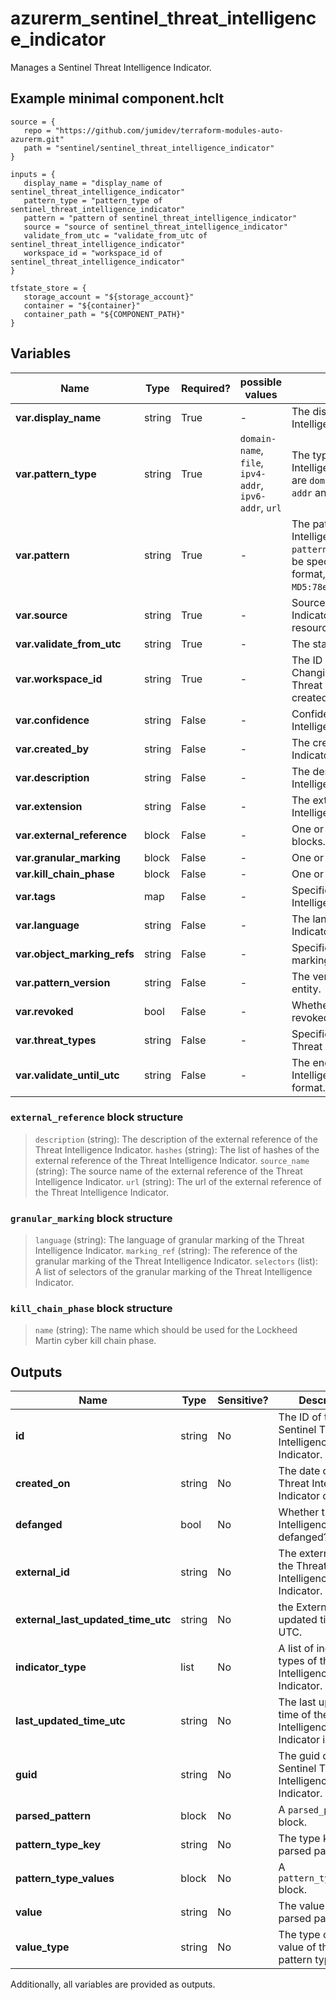 # azurerm_sentinel_threat_intelligence_indicator

Manages a Sentinel Threat Intelligence Indicator.

## Example minimal component.hclt

```hcl
source = {
   repo = "https://github.com/jumidev/terraform-modules-auto-azurerm.git" 
   path = "sentinel/sentinel_threat_intelligence_indicator" 
}

inputs = {
   display_name = "display_name of sentinel_threat_intelligence_indicator" 
   pattern_type = "pattern_type of sentinel_threat_intelligence_indicator" 
   pattern = "pattern of sentinel_threat_intelligence_indicator" 
   source = "source of sentinel_threat_intelligence_indicator" 
   validate_from_utc = "validate_from_utc of sentinel_threat_intelligence_indicator" 
   workspace_id = "workspace_id of sentinel_threat_intelligence_indicator" 
}

tfstate_store = {
   storage_account = "${storage_account}" 
   container = "${container}" 
   container_path = "${COMPONENT_PATH}" 
}

```

## Variables

| Name | Type | Required? |  possible values |  Description |
| ---- | ---- | --------- |  ----------- | ----------- |
| **var.display_name** | string | True | -  |  The display name of the Threat Intelligence Indicator. | 
| **var.pattern_type** | string | True | `domain-name`, `file`, `ipv4-addr`, `ipv6-addr`, `url`  |  The type of pattern used by the Threat Intelligence Indicator. Possible values are `domain-name`, `file`, `ipv4-addr`, `ipv6-addr` and `url`. | 
| **var.pattern** | string | True | -  |  The pattern used by the Threat Intelligence Indicator. When `pattern_type` set to `file`, `pattern` must be specified with `<HashName>:<Value>` format, such as `MD5:78ecc5c05cd8b79af480df2f8fba0b9d`. | 
| **var.source** | string | True | -  |  Source of the Threat Intelligence Indicator. Changing this forces a new resource to be created. | 
| **var.validate_from_utc** | string | True | -  |  The start of validate date in RFC3339. | 
| **var.workspace_id** | string | True | -  |  The ID of the Log Analytics Workspace. Changing this forces a new Sentinel Threat Intelligence Indicator to be created. | 
| **var.confidence** | string | False | -  |  Confidence levels of the Threat Intelligence Indicator. | 
| **var.created_by** | string | False | -  |  The creator of the Threat Intelligence Indicator. | 
| **var.description** | string | False | -  |  The description of the Threat Intelligence Indicator. | 
| **var.extension** | string | False | -  |  The extension config of the Threat Intelligence Indicator in JSON format. | 
| **var.external_reference** | block | False | -  |  One or more `external_reference` blocks. | 
| **var.granular_marking** | block | False | -  |  One or more `granular_marking` blocks. | 
| **var.kill_chain_phase** | block | False | -  |  One or more `kill_chain_phase` blocks. | 
| **var.tags** | map | False | -  |  Specifies a list of tags of the Threat Intelligence Indicator. | 
| **var.language** | string | False | -  |  The language of the Threat Intelligence Indicator. | 
| **var.object_marking_refs** | string | False | -  |  Specifies a list of Threat Intelligence marking references. | 
| **var.pattern_version** | string | False | -  |  The version of a Threat Intelligence entity. | 
| **var.revoked** | bool | False | -  |  Whether the Threat Intelligence entity revoked. | 
| **var.threat_types** | string | False | -  |  Specifies a list of threat types of this Threat Intelligence Indicator. | 
| **var.validate_until_utc** | string | False | -  |  The end of validate date of the Threat Intelligence Indicator in RFC3339 format. | 

### `external_reference` block structure

> `description` (string): The description of the external reference of the Threat Intelligence Indicator.
> `hashes` (string): The list of hashes of the external reference of the Threat Intelligence Indicator.
> `source_name` (string): The source name of the external reference of the Threat Intelligence Indicator.
> `url` (string): The url of the external reference of the Threat Intelligence Indicator.

### `granular_marking` block structure

> `language` (string): The language of granular marking of the Threat Intelligence Indicator.
> `marking_ref` (string): The reference of the granular marking of the Threat Intelligence Indicator.
> `selectors` (list): A list of selectors of the granular marking of the Threat Intelligence Indicator.

### `kill_chain_phase` block structure

> `name` (string): The name which should be used for the Lockheed Martin cyber kill chain phase.



## Outputs

| Name | Type | Sensitive? | Description |
| ---- | ---- | --------- | --------- |
| **id** | string | No  | The ID of the Sentinel Threat Intelligence Indicator. | 
| **created_on** | string | No  | The date of this Threat Intelligence Indicator created. | 
| **defanged** | bool | No  | Whether the Threat Intelligence entity is defanged? | 
| **external_id** | string | No  | The external ID of the Threat Intelligence Indicator. | 
| **external_last_updated_time_utc** | string | No  | the External last updated time in UTC. | 
| **indicator_type** | list | No  | A list of indicator types of this Threat Intelligence Indicator. | 
| **last_updated_time_utc** | string | No  | The last updated time of the Threat Intelligence Indicator in UTC. | 
| **guid** | string | No  | The guid of this Sentinel Threat Intelligence Indicator. | 
| **parsed_pattern** | block | No  | A `parsed_pattern` block. | 
| **pattern_type_key** | string | No  | The type key of parsed pattern. | 
| **pattern_type_values** | block | No  | A `pattern_type_values` block. | 
| **value** | string | No  | The value of the parsed pattern type. | 
| **value_type** | string | No  | The type of the value of the parsed pattern type value. | 

Additionally, all variables are provided as outputs.
